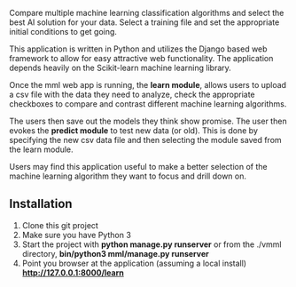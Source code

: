 Compare multiple machine learning classification algorithms and select the best AI solution for your data. Select a training file and set the appropriate initial conditions to get going.

This application is written in Python and  utilizes the Django based web framework to allow for easy attractive web functionality.  The application depends heavily on the Scikit-learn machine learning library.

Once the mml web app is running, the **learn module**, allows users to upload a csv file with the data they need to analyze, check the appropriate checkboxes to compare and contrast different machine learning algorithms.  

The users then save out the models they think show promise.  The user then evokes the **predict module** to test new data (or old).  This is done by specifying the new csv data file and then selecting the module saved from  the learn module.

Users may find this  application useful to make a better selection of the machine learning algorithm they want to focus and drill down on.

## Installation

 1. Clone this git project 
 2. Make sure you have Python 3 
 3. Start the project  with **python manage.py runserver** or from the ./vmml directory, **bin/python3 mml/manage.py runserver**
 4. Point you browser at the application (assuming a local install)
    **http://127.0.0.1:8000/learn**
